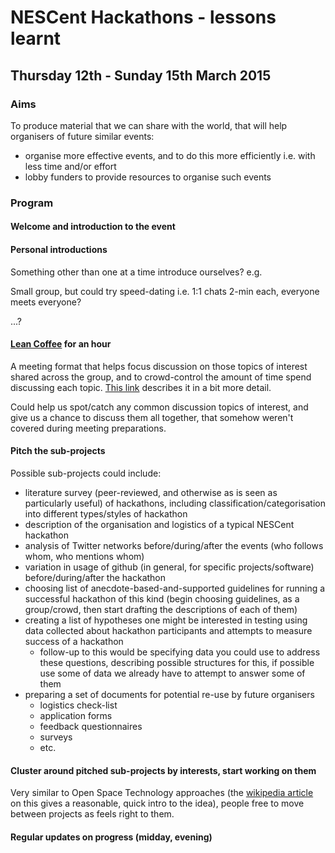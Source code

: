 # NESCent Hackathons - lessons learnt

## Thursday 12th - Sunday 15th March 2015

### Aims

To produce material that we can share with the world, that will help organisers of future similar events:

- organise more effective events, and to do this more efficiently i.e. with less time and/or effort
- lobby funders to provide resources to organise such events

### Program

#### Welcome and introduction to the event

#### Personal introductions

Something other than one at a time introduce ourselves? e.g.

Small group, but could try speed-dating i.e. 1:1 chats 2-min each, everyone meets everyone?

...?

#### [Lean Coffee](http://leancoffee.org/) for an hour

A meeting format that helps focus discussion on those topics of interest shared across the group, and to crowd-control the amount of time spend discussing each topic. [This link](http://leancoffee.org/) describes it in a bit more detail.

Could help us spot/catch any common discussion topics of interest, and give us a chance to discuss them all together, that somehow weren't covered during meeting preparations.

#### Pitch the sub-projects

Possible sub-projects could include:

- literature survey (peer-reviewed, and otherwise as is seen as particularly useful) of hackathons, including classification/categorisation into different types/styles of hackathon
- description of the organisation and logistics of a typical NESCent hackathon
- analysis of Twitter networks before/during/after the events (who follows whom, who mentions whom)
- variation in usage of github (in general, for specific projects/software) before/during/after the hackathon
- choosing list of anecdote-based-and-supported guidelines for running a successful hackathon of this kind (begin choosing guidelines, as a group/crowd, then start drafting the descriptions of each of them)
- creating a list of hypotheses one might be interested in testing using data collected about hackathon participants and attempts to measure success of a hackathon
    - follow-up to this would be specifying data you could use to address these questions, describing possible structures for this, if possible use some of data we already have to attempt to answer some of them
- preparing a set of documents for potential re-use by future organisers
    - logistics check-list
    - application forms
    - feedback questionnaires
    - surveys
    - etc.

#### Cluster around pitched sub-projects by interests, start working on them 

Very similar to Open Space Technology approaches (the [wikipedia article](http://en.wikipedia.org/wiki/Open_Space_Technology) on this gives a reasonable, quick intro to the idea), people free to move between projects as feels right to them.

#### Regular updates on progress (midday, evening)
   